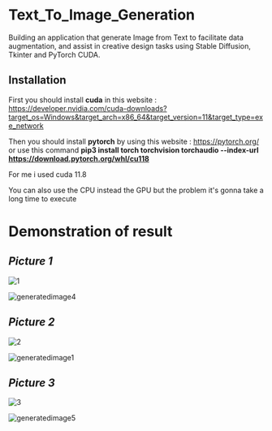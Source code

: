 # Text_To_Image_Generation
Building an application that generate Image from Text to facilitate data augmentation, and assist in creative design tasks using Stable Diffusion, Tkinter and PyTorch CUDA.

## Installation
First you should install **cuda** in this website : https://developer.nvidia.com/cuda-downloads?target_os=Windows&target_arch=x86_64&target_version=11&target_type=exe_network

Then you should install **pytorch** by using this website : https://pytorch.org/ or use this command **pip3 install torch torchvision torchaudio --index-url https://download.pytorch.org/whl/cu118**

For me i used cuda 11.8 

You can also use the CPU instead the GPU but the problem it's gonna take a long time to execute

# Demonstration of result

## *Picture 1*
![1](https://github.com/YounesGuendoul/Text_To_Image_Generation/assets/123268300/bd339fcd-dce3-458a-addd-0d829f431ba4)

![generatedimage4](https://github.com/YounesGuendoul/Text_To_Image_Generation/assets/123268300/21029334-534c-45b5-a0d0-e5066b48d35f)



## *Picture 2*
![2](https://github.com/YounesGuendoul/Text_To_Image_Generation/assets/123268300/2be08c5d-6147-4a8b-ae87-0527a61defe6)

![generatedimage1](https://github.com/YounesGuendoul/Text_To_Image_Generation/assets/123268300/b3016a1f-56ec-4680-a66e-474ea0686898)



## *Picture 3*
![3](https://github.com/YounesGuendoul/Text_To_Image_Generation/assets/123268300/b4b339d4-1e36-47a9-b6d0-aa1c4e483aa9)

![generatedimage5](https://github.com/YounesGuendoul/Text_To_Image_Generation/assets/123268300/5fd468f5-4c3b-4fc3-889e-ef19b1365535)

